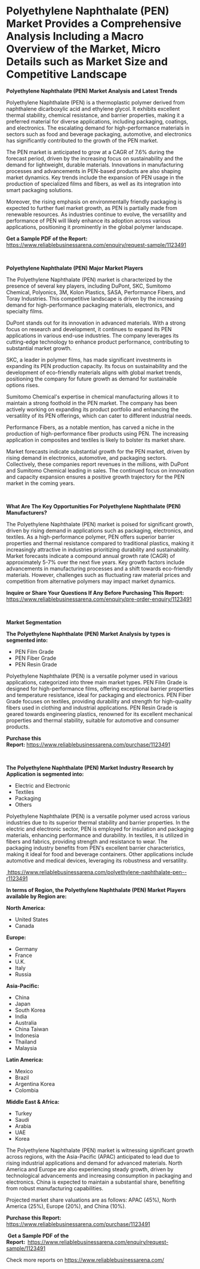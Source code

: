 <p><h1>Polyethylene Naphthalate (PEN) Market Provides a Comprehensive Analysis Including a Macro Overview of the Market, Micro Details such as Market Size and Competitive Landscape</h1></p><p><strong>Polyethylene Naphthalate (PEN) Market Analysis and Latest Trends</strong></p>
<p><p>Polyethylene Naphthalate (PEN) is a thermoplastic polymer derived from naphthalene dicarboxylic acid and ethylene glycol. It exhibits excellent thermal stability, chemical resistance, and barrier properties, making it a preferred material for diverse applications, including packaging, coatings, and electronics. The escalating demand for high-performance materials in sectors such as food and beverage packaging, automotive, and electronics has significantly contributed to the growth of the PEN market.</p><p>The PEN market is anticipated to grow at a CAGR of 7.6% during the forecast period, driven by the increasing focus on sustainability and the demand for lightweight, durable materials. Innovations in manufacturing processes and advancements in PEN-based products are also shaping market dynamics. Key trends include the expansion of PEN usage in the production of specialized films and fibers, as well as its integration into smart packaging solutions.</p><p>Moreover, the rising emphasis on environmentally friendly packaging is expected to further fuel market growth, as PEN is partially made from renewable resources. As industries continue to evolve, the versatility and performance of PEN will likely enhance its adoption across various applications, positioning it prominently in the global polymer landscape.</p></p>
<p><strong>Get a Sample PDF of the Report:&nbsp;</strong> <a href="https://www.reliablebusinessarena.com/enquiry/request-sample/1123491?utm_campaign=2262&utm_medium=2&utm_source=Github&utm_content=ia&utm_term=05022025&utm_id=polyethylene-naphthalate-pen">https://www.reliablebusinessarena.com/enquiry/request-sample/1123491</a></p>
<p>&nbsp;</p>
<p><strong>Polyethylene Naphthalate (PEN) Major Market Players</strong></p>
<p><p>The Polyethylene Naphthalate (PEN) market is characterized by the presence of several key players, including DuPont, SKC, Sumitomo Chemical, Polyonics, 3M, Kolon Plastics, SASA, Performance Fibers, and Toray Industries. This competitive landscape is driven by the increasing demand for high-performance packaging materials, electronics, and specialty films.</p><p>DuPont stands out for its innovation in advanced materials. With a strong focus on research and development, it continues to expand its PEN applications in various end-use industries. The company leverages its cutting-edge technology to enhance product performance, contributing to substantial market growth.</p><p>SKC, a leader in polymer films, has made significant investments in expanding its PEN production capacity. Its focus on sustainability and the development of eco-friendly materials aligns with global market trends, positioning the company for future growth as demand for sustainable options rises.</p><p>Sumitomo Chemical's expertise in chemical manufacturing allows it to maintain a strong foothold in the PEN market. The company has been actively working on expanding its product portfolio and enhancing the versatility of its PEN offerings, which can cater to different industrial needs.</p><p>Performance Fibers, as a notable mention, has carved a niche in the production of high-performance fiber products using PEN. The increasing application in composites and textiles is likely to bolster its market share.</p><p>Market forecasts indicate substantial growth for the PEN market, driven by rising demand in electronics, automotive, and packaging sectors. Collectively, these companies report revenues in the millions, with DuPont and Sumitomo Chemical leading in sales. The continued focus on innovation and capacity expansion ensures a positive growth trajectory for the PEN market in the coming years.</p></p>
<p>&nbsp;</p>
<p><strong>What Are The Key Opportunities For Polyethylene Naphthalate (PEN) Manufacturers?</strong></p>
<p><p>The Polyethylene Naphthalate (PEN) market is poised for significant growth, driven by rising demand in applications such as packaging, electronics, and textiles. As a high-performance polymer, PEN offers superior barrier properties and thermal resistance compared to traditional plastics, making it increasingly attractive in industries prioritizing durability and sustainability. Market forecasts indicate a compound annual growth rate (CAGR) of approximately 5-7% over the next five years. Key growth factors include advancements in manufacturing processes and a shift towards eco-friendly materials. However, challenges such as fluctuating raw material prices and competition from alternative polymers may impact market dynamics.</p></p>
<p><strong>Inquire or Share Your Questions If Any Before Purchasing This Report:</strong> <a href="https://www.reliablebusinessarena.com/enquiry/pre-order-enquiry/1123491?utm_campaign=2262&utm_medium=2&utm_source=Github&utm_content=ia&utm_term=05022025&utm_id=polyethylene-naphthalate-pen">https://www.reliablebusinessarena.com/enquiry/pre-order-enquiry/1123491</a></p>
<p>&nbsp;</p>
<p><strong>Market Segmentation</strong></p>
<p><strong>The Polyethylene Naphthalate (PEN) Market Analysis by types is segmented into:</strong></p>
<p><ul><li>PEN Film Grade</li><li>PEN Fiber Grade</li><li>PEN Resin Grade</li></ul></p>
<p><p>Polyethylene Naphthalate (PEN) is a versatile polymer used in various applications, categorized into three main market types. PEN Film Grade is designed for high-performance films, offering exceptional barrier properties and temperature resistance, ideal for packaging and electronics. PEN Fiber Grade focuses on textiles, providing durability and strength for high-quality fibers used in clothing and industrial applications. PEN Resin Grade is geared towards engineering plastics, renowned for its excellent mechanical properties and thermal stability, suitable for automotive and consumer products.</p></p>
<p><strong>Purchase this Report:&nbsp;</strong><a href="https://www.reliablebusinessarena.com/purchase/1123491?utm_campaign=2262&utm_medium=2&utm_source=Github&utm_content=ia&utm_term=05022025&utm_id=polyethylene-naphthalate-pen">https://www.reliablebusinessarena.com/purchase/1123491</a></p>
<p>&nbsp;</p>
<p><strong>The Polyethylene Naphthalate (PEN) Market Industry Research by Application is segmented into:</strong></p>
<p><ul><li>Electric and Electronic</li><li>Textiles</li><li>Packaging</li><li>Others</li></ul></p>
<p><p>Polyethylene Naphthalate (PEN) is a versatile polymer used across various industries due to its superior thermal stability and barrier properties. In the electric and electronic sector, PEN is employed for insulation and packaging materials, enhancing performance and durability. In textiles, it is utilized in fibers and fabrics, providing strength and resistance to wear. The packaging industry benefits from PEN's excellent barrier characteristics, making it ideal for food and beverage containers. Other applications include automotive and medical devices, leveraging its robustness and versatility.</p></p>
<p><a href="https://www.reliablebusinessarena.com/polyethylene-naphthalate-pen--r1123491?utm_campaign=2262&utm_medium=2&utm_source=Github&utm_content=ia&utm_term=05022025&utm_id=polyethylene-naphthalate-pen">&nbsp;https://www.reliablebusinessarena.com/polyethylene-naphthalate-pen--r1123491</a></p>
<p><strong>In terms of Region, the Polyethylene Naphthalate (PEN) Market Players available by Region are:</strong></p>
<p>
    <p> <strong> North America: </strong>
        <ul>
            <li>United States</li>
            <li>Canada</li>
        </ul>
        </p> 
    <p> <strong> Europe: </strong>
        <ul>
            <li>Germany</li>
            <li>France</li>
            <li>U.K.</li>
            <li>Italy</li>
            <li>Russia</li>
        </ul>
        </p> 
    <p> <strong> Asia-Pacific: </strong>
        <ul>
            <li>China</li>
            <li>Japan</li>
            <li>South Korea</li>
            <li>India</li>
            <li>Australia</li>
            <li>China Taiwan</li>
            <li>Indonesia</li>
            <li>Thailand</li>
            <li>Malaysia</li>
        </ul>
        </p> 
    <p> <strong> Latin America: </strong>
        <ul>
            <li>Mexico</li>
            <li>Brazil</li>
            <li>Argentina Korea</li>
            <li>Colombia</li>
        </ul>
        </p> 
    <p> <strong> Middle East & Africa: </strong>
        <ul>
            <li>Turkey</li>
            <li>Saudi</li>
            <li>Arabia</li>
            <li>UAE</li>
            <li>Korea</li>
        </ul>
    </p>
    </p>
<p><p>The Polyethylene Naphthalate (PEN) market is witnessing significant growth across regions, with the Asia-Pacific (APAC) anticipated to lead due to rising industrial applications and demand for advanced materials. North America and Europe are also experiencing steady growth, driven by technological advancements and increasing consumption in packaging and electronics. China is expected to maintain a substantial share, benefiting from robust manufacturing capabilities. </p><p>Projected market share valuations are as follows: APAC (45%), North America (25%), Europe (20%), and China (10%).</p></p>
<p><strong>Purchase this Report: </strong><a href="https://www.reliablebusinessarena.com/purchase/1123491?utm_campaign=2262&utm_medium=2&utm_source=Github&utm_content=ia&utm_term=05022025&utm_id=polyethylene-naphthalate-pen">https://www.reliablebusinessarena.com/purchase/1123491</a></p>
<p>&nbsp;<strong>Get a Sample PDF of the Report:&nbsp;&nbsp;</strong><a href="https://www.reliablebusinessarena.com/enquiry/request-sample/1123491?utm_campaign=2262&utm_medium=2&utm_source=Github&utm_content=ia&utm_term=05022025&utm_id=polyethylene-naphthalate-pen">https://www.reliablebusinessarena.com/enquiry/request-sample/1123491</a></p>
<p><strong></strong></p>
<p>Check more reports on <a href="https://www.reliablebusinessarena.com/?utm_campaign=2262&utm_medium=2&utm_source=Github&utm_content=ia&utm_term=05022025&utm_id=polyethylene-naphthalate-pen">https://www.reliablebusinessarena.com/</a></p>